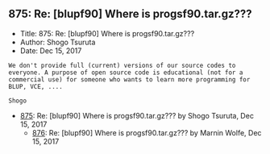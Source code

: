 ## 875: Re: [blupf90] Where is progsf90.tar.gz???

- Title: 875: Re: [blupf90] Where is progsf90.tar.gz???
- Author: Shogo Tsuruta
- Date: Dec 15, 2017

```
We don't provide full (current) versions of our source codes to everyone. A purpose of open source code is educational (not for a commercial use) for someone who wants to learn more programming for BLUP, VCE, ....

Shogo
```

- [875](0875.md): Re: [blupf90] Where is progsf90.tar.gz??? by Shogo Tsuruta, Dec 15, 2017
    - [876](0876.md): Re: [blupf90] Where is progsf90.tar.gz??? by Marnin Wolfe, Dec 15, 2017
